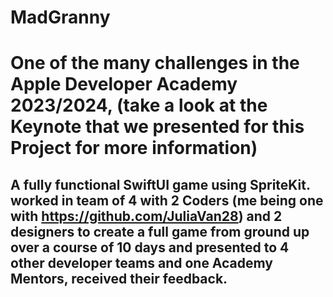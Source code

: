 # MadGranny

# One of the many challenges in the Apple Developer Academy 2023/2024, (take a look at the Keynote that we presented for this Project for more information)

## A fully functional SwiftUI game using SpriteKit. worked in team of 4 with 2 Coders (me being one with https://github.com/JuliaVan28) and 2 designers to create a full game from ground up over a course of 10 days and presented to 4 other developer teams and one Academy Mentors, received their feedback. 
